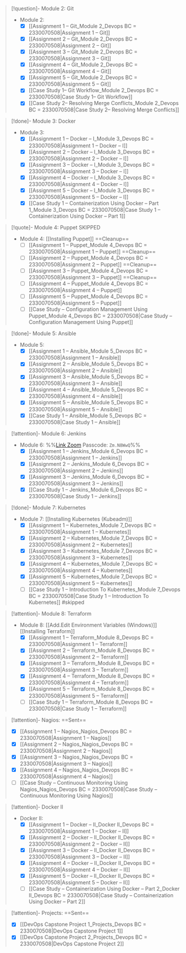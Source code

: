 
> [!question]- Module 2: Git
> - Module 2:
> 	- [x] [[Assignment 1 – Git_Module 2_Devops BC = 2330070508|Assignment 1 – Git]]
> 	- [x] [[Assignment 2 – Git_Module 2_Devops BC = 2330070508|Assignment 2 – Git]]
> 	- [x] [[Assignment 3 – Git_Module 2_Devops BC = 2330070508|Assignment 3 – Git]]
> 	- [x] [[Assignment 4 – Git_Module 2_Devops BC = 2330070508|Assignment 4 – Git]]
> 	- [x] [[Assignment 5 – Git_Module 2_Devops BC = 2330070508|Assignment 5 – Git]]
> 	- [x] [[Case Study 1– Git Workflow_Module 2_Devops BC = 2330070508|Case Study 1– Git Workflow]]
> 	- [x] [[Case Study 2– Resolving Merge Conflicts_Module 2_Devops BC = 2330070508|Case Study 2– Resolving Merge Conflicts]]

> [!done]- Module 3: Docker
> - Module 3:
> 	- [x] [[Assignment 1 – Docker – I_Module 3_Devops BC = 2330070508|Assignment 1 – Docker – I]]
> 	- [x] [[Assignment 2 – Docker – I_Module 3_Devops BC = 2330070508|Assignment 2 – Docker – I]]
> 	- [x] [[Assignment 3 – Docker – I_Module 3_Devops BC = 2330070508|Assignment 3 – Docker – I]]
> 	- [x] [[Assignment 4 – Docker – I_Module 3_Devops BC = 2330070508|Assignment 4 – Docker – I]]
> 	- [x] [[Assignment 5 – Docker – I_Module 3_Devops BC = 2330070508|Assignment 5 – Docker – I]]
> 	- [x] [[Case Study 1 – Containerization Using Docker – Part 1_Module 3_Devops BC = 2330070508|Case Study 1 – Containerization Using Docker – Part 1]]

> [!quote]- Module 4: Puppet SKIPPED
> - Module 4:
>             [[Installing Puppet]] ==Cleanup==
> 	- [ ] [[Assignment 1 – Puppet_Module 4_Devops BC = 2330070508|Assignment 1 – Puppet]] ==Cleanup==
> 	- [ ] [[Assignment 2 – Puppet_Module 4_Devops BC = 2330070508|Assignment 2 – Puppet]] ==Cleanup==
> 	- [ ] [[Assignment 3 – Puppet_Module 4_Devops BC = 2330070508|Assignment 3 – Puppet]] ==Cleanup==
> 	- [ ] [[Assignment 4 – Puppet_Module 4_Devops BC = 2330070508|Assignment 4 – Puppet]]
> 	- [ ] [[Assignment 5 – Puppet_Module 4_Devops BC = 2330070508|Assignment 5 – Puppet]]
> 	- [ ] [[Case Study – Configuration Management Using Puppet_Module 4_Devops BC = 2330070508|Case Study – Configuration Management Using Puppet]]
> 

> [!done]- Module 5: Ansible
> - Module 5:
> 	- [x] [[Assignment 1 – Ansible_Module 5_Devops BC = 2330070508|Assignment 1 – Ansible]]
> 	- [x] [[Assignment 2 – Ansible_Module 5_Devops BC = 2330070508|Assignment 2 – Ansible]] 
> 	- [x] [[Assignment 3 – Ansible_Module 5_Devops BC = 2330070508|Assignment 3 – Ansible]]
> 	- [x] [[Assignment 4 – Ansible_Module 5_Devops BC = 2330070508|Assignment 4 – Ansible]]
> 	- [x] [[Assignment 5 – Ansible_Module 5_Devops BC = 2330070508|Assignment 5 – Ansible]] 
> 	- [x] [[Case Study 1 – Ansible_Module 5_Devops BC = 2330070508|Case Study 1 – Ansible]]


> [!attention]- Module 6: Jenkins
> - Module 6: 
>        %%[Link Zoom](https://us02web.zoom.us/rec/component-page?action=viewdetailpage&sharelevel=meeting&useWhichPasswd=meeting&clusterId=us02&componentName=need-password&meetingId=bAKelMBW_OoCMpmJ4hnbdBRbWL2dC5fPnSbNZkEGDDraYJtV-yt2DNJOiUi2fwMw.q6Lxu91xnoTL2iCY&originRequestUrl=https%3A%2F%2Fus02web.zoom.us%2Frec%2Fshare%2F3DJHhnL_j7uvnBpoA2KEMo0tat5qduxlo3bn3MCQeJ4gegc3CgNr_cBQlFbFY9HY.lJ6B9p4ZOQtJMCgU) Passcode: `Zm.N8WwQ`%%
> 	- [x] [[Assignment 1 – Jenkins_Module 6_Devops BC = 2330070508|Assignment 1 – Jenkins]]
> 	- [x] [[Assignment 2 – Jenkins_Module 6_Devops BC = 2330070508|Assignment 2 – Jenkins]]
> 	- [x] [[Assignment 3 – Jenkins_Module 6_Devops BC = 2330070508|Assignment 3 – Jenkins]]
> 	- [x] [[Case Study 1 – Jenkins_Module 6_Devops BC = 2330070508|Case Study 1 – Jenkins]]

> [!done]- Module 7: Kubernetes
> - Module 7:
>              [[Installing Kubernetes (Kubeadm)]]
> 	- [x] [[Assignment 1 – Kubernetes_Module 7_Devops BC = 2330070508|Assignment 1 – Kubernetes]]
> 	- [x] [[Assignment 2 – Kubernetes_Module 7_Devops BC = 2330070508|Assignment 2 – Kubernetes]]
> 	- [x] [[Assignment 3 – Kubernetes_Module 7_Devops BC = 2330070508|Assignment 3 – Kubernetes]] 
> 	- [x] [[Assignment 4 – Kubernetes_Module 7_Devops BC = 2330070508|Assignment 4 – Kubernetes]]
> 	- [x] [[Assignment 5 – Kubernetes_Module 7_Devops BC = 2330070508|Assignment 5 – Kubernetes]] 
> 	- [ ] [[Case Study 1 – Introduction To Kubernetes_Module 7_Devops BC = 2330070508|Case Study 1 – Introduction To Kubernetes]] #skipped 

> [!attention]- Module 8: Terraform
> - Module 8:
>  [[Add.Edit Environment Variables (Windows)]]
>             [[Installing Terraform]]
> 	- [x] [[Assignment 1 – Terraform_Module 8_Devops BC = 2330070508|Assignment 1 – Terraform]]
> 	- [x] [[Assignment 2 – Terraform_Module 8_Devops BC = 2330070508|Assignment 2 – Terraform]] 
> 	- [x] [[Assignment 3 – Terraform_Module 8_Devops BC = 2330070508|Assignment 3 – Terraform]] 
> 	- [x] [[Assignment 4 – Terraform_Module 8_Devops BC = 2330070508|Assignment 4 – Terraform]]
> 	- [x] [[Assignment 5 – Terraform_Module 8_Devops BC = 2330070508|Assignment 5 – Terraform]] 
> 	- [ ] [[Case Study 1 – Terraform_Module 8_Devops BC = 2330070508|Case Study 1 – Terraform]]


> [!attention]- Nagios: ==Sent==
> - [x] [[Assignment 1 – Nagios_Nagios_Devops BC = 2330070508|Assignment 1 – Nagios]]
> - [x] [[Assignment 2 – Nagios_Nagios_Devops BC = 2330070508|Assignment 2 – Nagios]] 
> - [x] [[Assignment 3 – Nagios_Nagios_Devops BC = 2330070508|Assignment 3 – Nagios]] 
> - [x] [[Assignment 4 – Nagios_Nagios_Devops BC = 2330070508|Assignment 4 – Nagios]]
> - [ ] [[Case Study – Continuous Monitoring Using Nagios_Nagios_Devops BC = 2330070508|Case Study – Continuous Monitoring Using Nagios]]
> 

> [!attention]- Docker II
> - Docker II:
> 	- [x] [[Assignment 1 – Docker – II_Docker II_Devops BC = 2330070508|Assignment 1 – Docker – II]] 
> 	- [x] [[Assignment 2 – Docker – II_Docker II_Devops BC = 2330070508|Assignment 2 – Docker – II]] 
> 	- [x] [[Assignment 3 – Docker – II_Docker II_Devops BC = 2330070508|Assignment 3 – Docker – II]] 
> 	- [x] [[Assignment 4 – Docker – II_Docker II_Devops BC = 2330070508|Assignment 4 – Docker – II]] 
> 	- [x] [[Assignment 5 – Docker – II_Docker II_Devops BC = 2330070508|Assignment 5 – Docker – II]] 
> 	- [ ] [[Case Study – Containerization Using Docker – Part 2_Docker II_Devops BC = 2330070508|Case Study – Containerization Using Docker – Part 2]]

> [!attention]- Projects: ==Sent==
>  - [x] [[DevOps Capstone Project 1_Projects_Devops BC = 2330070508|DevOps Capstone Project 1]] 
>  - [x] [[DevOps Capstone Project 2_Projects_Devops BC = 2330070508|DevOps Capstone Project 2]] 
> 
